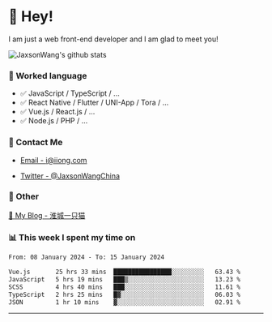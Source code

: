 # 👋 Hey!

I am just a web front-end developer and I am glad to meet you!

![JaxsonWang's github stats](https://github-readme-stats.vercel.app/api?username=JaxsonWang&&show_icons=true&&title_color=1abc9c&&icon_color=1abc9c)


### 📝 Worked language

- ✅ JavaScript / TypeScript / ...
- ✅ React Native / Flutter / UNI-App / Tora / ...
- ✅ Vue.js / React.js / ...
- ✅ Node.js / PHP / ...

### 📮 Contact Me

- [Email - i@iiong.com](mailto:i@iiong.com)

- [Twitter - @JaxsonWangChina](https://twitter.com/JaxsonWangChina)

### 🤪 Other

[📌 My Blog - 淮城一只猫](https://iiong.com)

### 📊 This week I spent my time on

<!--START_SECTION:waka-->

```txt
From: 08 January 2024 - To: 15 January 2024

Vue.js       25 hrs 33 mins  ████████████████░░░░░░░░░   63.43 %
JavaScript   5 hrs 19 mins   ███▒░░░░░░░░░░░░░░░░░░░░░   13.23 %
SCSS         4 hrs 40 mins   ███░░░░░░░░░░░░░░░░░░░░░░   11.61 %
TypeScript   2 hrs 25 mins   █▓░░░░░░░░░░░░░░░░░░░░░░░   06.03 %
JSON         1 hr 10 mins    ▓░░░░░░░░░░░░░░░░░░░░░░░░   02.91 %
```

<!--END_SECTION:waka-->

---
